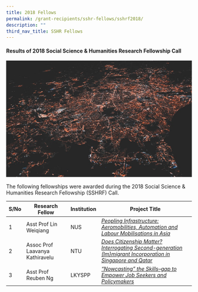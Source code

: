 ```yaml
---
title: 2018 Fellows
permalink: /grant-recipients/sshr-fellows/sshrf2018/
description: ""
third_nav_title: SSHR Fellows
---
```

#### **Results of 2018 Social Science & Humanities Research Fellowship Call**
![](/images/updates2.jpg)

The following fellowships were awarded during the 2018 Social Science & Humanities Research Fellowship (SSHRF) Call. 


| S/No | Research Fellow | Institution |Project Title |
| -------- | -------- | -------- | -------- |
| 1 | Asst Prof Lin Weiqiang | NUS |*[Peopling Infrastructure: Aeromobilities, Automation and Labour Mobilisations in Asia](https://staging.d2ih14cxifahz0.amplifyapp.com/projects-awarded/research-fellowships/weiqiang2018/)*  |
| 2 |  Assoc Prof Laavanya Kathiravelu | NTU |*[Does Citizenship Matter? Interrogating Second-generation (Im)migrant Incorporation in Singapore and Qatar](https://staging.d2ih14cxifahz0.amplifyapp.com/projects-awarded/research-fellowships/laavanya2018/)*|
| 3 |  Asst Prof Reuben Ng | LKYSPP |*[“Nowcasting” the Skills–gap to Empower Job Seekers and Policymakers](https://staging.d2ih14cxifahz0.amplifyapp.com/projects/research-fellowships/reuben2018/)*|